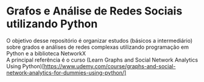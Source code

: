 # Grafos e Análise de Redes Sociais utilizando Python
O objetivo desse repositório é organizar estudos (básicos a intermediário) sobre grados e análises de redes complexas utilizando programação em Python e a biblioteca NetworkX </br>
A principal referência é o curso (Learn Graphs and Social Network Analytics Using Python)[https://www.udemy.com/course/graphs-and-social-network-analytics-for-dummies-using-python/]
